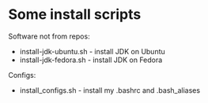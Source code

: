 # Some install scripts

Software not from repos:
* install-jdk-ubuntu.sh - install JDK on Ubuntu
* install-jdk-fedora.sh - install JDK on Fedora

Configs:
* install_configs.sh - install my .bashrc and .bash_aliases
